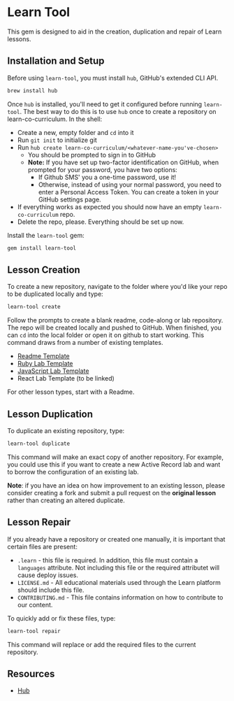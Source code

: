 # Learn Tool

This gem is designed to aid in the creation, duplication and repair of Learn lessons.

## Installation and Setup

Before using `learn-tool`, you must install `hub`, GitHub's extended CLI API.

```sh
brew install hub
```

Once `hub` is installed, you'll need to get it configured before running
`learn-tool`. The best way to do this is to use `hub` once to create a
repository on learn-co-curriculum. In the shell:

- Create a new, empty folder and `cd` into it
- Run `git init` to initialize git
- Run `hub create learn-co-curriculum/<whatever-name-you've-chosen>`
  - You should be prompted to sign in to GitHub
  - **Note:** If you have set up two-factor identification on GitHub, when
    prompted for your password, you have two options:
    - If Github SMS' you a one-time password, use it!
    - Otherwise, instead of using your normal password, you
      need to enter a Personal Access Token. You can create a token in your
      GitHub settings page.
- If everything works as expected you should now have an empty `learn-co-curriculum` repo.
- Delete the repo, please. Everything should be set up now.

Install the `learn-tool` gem:

```sh
gem install learn-tool
```

## Lesson Creation

To create  a new repository, navigate to the folder where you'd like your
repo to be duplicated locally and type:

```sh
learn-tool create
```

Follow the prompts to create a blank readme, code-along or lab repository. The
repo will be created locally and pushed to GitHub. When finished, you can `cd`
into the local folder or open it on github to start working. This command draws
from a number of existing templates.

- [Readme Template](https://github.com/learn-co-curriculum/readme-template)
- [Ruby Lab Template](https://github.com/learn-co-curriculum/ruby-lab-template)
- [JavaScript Lab Template](https://github.com/learn-co-curriculum/js-lab-template)
- React Lab Template (to be linked)

For other lesson types, start with a Readme.

## Lesson Duplication

To duplicate an existing repository, type:

```sh
learn-tool duplicate
```

This command will make an exact copy of another repository. For example, you
could use this if you want to create a new Active Record lab and want to borrow
the configuration of an existing lab.

**Note**: if you have an idea on how improvement to an existing lesson, please
consider creating a fork and submit a pull request on the **original lesson**
rather than creating an altered duplicate.

## Lesson Repair

If you already have a repository or created one manually, it is important that
certain files are present:

- `.learn` - this file is required. In addition, this file must contain a
  `languages` attribute. Not including this file or the required attributet will
  cause deploy issues.
- `LICENSE.md` - All educational materials used through the Learn platform
  should include this file.
- `CONTRIBUTING.md` - This file contains information on how to contribute to our
  content.

To quickly add or fix these files, type:

```sh
learn-tool repair
```

This command will replace or add the required files to the current repository.

## Resources

- [Hub][hub]

[hub]: https://hub.github.com/hub.1.html

